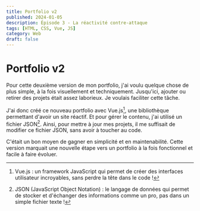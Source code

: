 ```yaml
---
title: Portfolio v2
published: 2024-01-05
description: Épisode 3 - La réactivité contre-attaque
tags: [HTML, CSS, Vue, JS]
category: Web
draft: false
---
```


# Portfolio v2

Pour cette deuxième version de mon portfolio, j'ai voulu quelque chose de plus simple, à la fois visuellement et techniquement. Jusqu'ici, ajouter ou retirer des projets était assez laborieux. Je voulais faciliter cette tâche.

J'ai donc créé ce nouveau portfolio avec Vue.js[^1], une bibliothèque permettant d'avoir un site réactif. Et pour gérer le contenu, j'ai utilisé un fichier JSON[^2]. Ainsi, pour mettre à jour mes projets, il me suffisait de modifier ce fichier JSON, sans avoir à toucher au code.

C'était un bon moyen de gagner en simplicité et en maintenabilité. Cette version marquait une nouvelle étape vers un portfolio à la fois fonctionnel et facile à faire évoluer.

[^1]: Vue.js : un framework JavaScript qui permet de créer des interfaces utilisateur incroyables, sans perdre la tête dans le code !

[^2]: JSON (JavaScript Object Notation) : le langage de données qui permet de stocker et d'échanger des informations comme un pro, pas dans un simple fichier texte !

